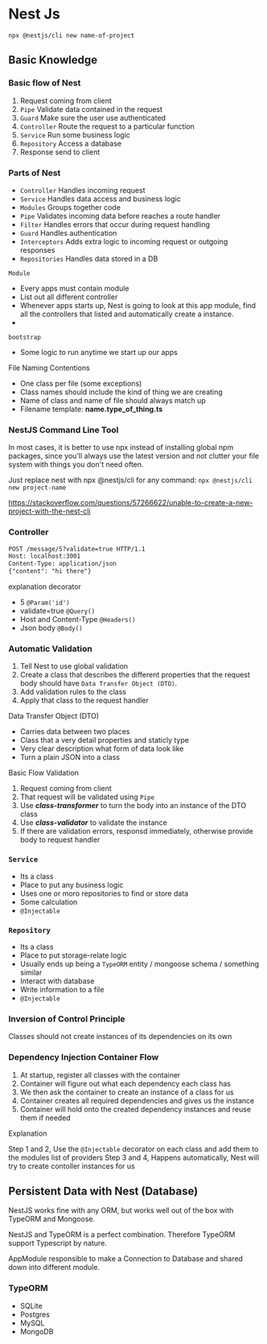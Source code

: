 # Nest Js

`npx @nestjs/cli new name-of-project`

## Basic Knowledge

### Basic flow of Nest

1. Request coming from client
1. `Pipe` Validate data contained in the request
1. `Guard` Make sure the user use authenticated
1. `Controller` Route the request to a particular function
1. `Service` Run some business logic
1. `Repository` Access a database
1. Response send to client

### Parts of Nest

- `Controller` Handles incoming request
- `Service` Handles data access and business logic
- `Modules` Groups together code
- `Pipe` Validates incoming data before reaches a route handler
- `Filter` Handles errors that occur during request handling
- `Guard` Handles authentication
- `Interceptors` Adds extra logic to incoming request or outgoing responses
- `Repositories` Handles data stored in a DB

`Module`

- Every apps must contain module
- List out all different controller
- Whenever apps starts up, Nest is going to look at this app module, find all the controllers that listed and automatically create a instance.
-  

`bootstrap`

- Some logic to run anytime we start up our apps

File Naming Contentions

- One class per file (some exceptions)
- Class names should include the kind of thing we are creating
- Name of class and name of file should always match up
- Filename template: **name.type_of_thing.ts**

### NestJS Command Line Tool

In most cases, it is better to use npx instead of installing global npm packages, since you'll always use the latest version and not clutter your file system with things you don't need often.

Just replace nest with npx @nestjs/cli for any command: `npx @nestjs/cli new project-name`

<https://stackoverflow.com/questions/57266622/unable-to-create-a-new-project-with-the-nest-cli>

### Controller

```txt
POST /message/5?validate=true HTTP/1.1
Host: localhost:3001
Content-Type: application/json
{"content": "hi there"}
```

explanation decorator

- 5 `@Param('id')`
- validate=true `@Query()`
- Host and Content-Type `@Headers()`
- Json body `@Body()`

### Automatic Validation

1. Tell Nest to use global validation
1. Create a class that describes the different properties that the request body should have `Data Transfer Object (DTO)`.
1. Add validation rules to the class
1. Apply that class to the request handler

Data Transfer Object (DTO)

- Carries data between two places
- Class that a very detail properties and staticly type
- Very clear description what form of data look like
- Turn a plain JSON into a class

Basic Flow Validation

1. Request coming from client
1. That request will be validated using `Pipe`
1. Use ***class-transformer*** to turn the body  into an instance of the DTO class
1. Use ***class-validator*** to validate the instance
1. If there are validation errors, responsd immediately, otherwise provide body to request handler

### `Service`

- Its a class
- Place to put any business logic
- Uses one or moro repositories to find or store data
- Some calculation
- `@Injectable`

### `Repository`

- Its a class
- Place to put storage-relate logic
- Usually ends up being a `TypeORM` entity / mongoose schema / something similar
- Interact with database
- Write information to a file
- `@Injectable`

### Inversion of Control Principle

Classes should not create instances of its dependencies on its own

### Dependency Injection Container Flow

1. At startup, register all classes with the container
1. Container will figure out what each dependency each class has
1. We then ask the container to create an instance of a class for us
1. Container creates all required dependencies and gives us the instance
1. Container will hold onto the created dependency instances and reuse them if needed

Explanation

Step 1 and 2, Use the `@Injectable` decorator on each class and add them to the modules list of providers
Step 3 and 4, Happens automatically, Nest will try to create contoller instances for us

## Persistent Data with Nest (Database)

NestJS works fine with any ORM, but works well out of the box with TypeORM and Mongoose.

NestJS and TypeORM is a perfect combination. Therefore TypeORM support Typescript by nature.

AppModule responsible to make a Connection to Database and shared down into different module.

### TypeORM

- SQLite
- Postgres
- MySQL
- MongoDB
